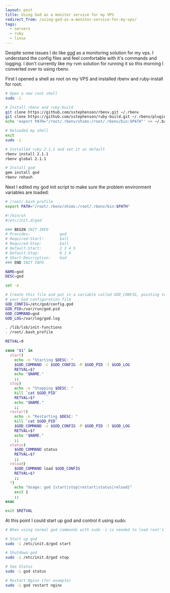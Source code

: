 ```yaml
---
layout: post
title: Using God as a monitor service for my VPS
redirect_from: /using-god-as-a-monitor-service-for-my-vps/
tags:
  - servers
  - ruby
  - linux
---
```


Despite some issues I do like [god](http://godrb.com/) as a monitoring solution
for my vps. I understand the config files and feel comfortable with it's
commands and logging. I don't currently like my rvm solution for running it so
this morning I converted over to using rbenv.

First I opened a shell as root on my VPS and installed rbenv and ruby-install
for root:

``` bash
# Open a new root shell
sudo -i

# Install rbenv and ruby-build
git clone https://github.com/sstephenson/rbenv.git ~/.rbenv
git clone https://github.com/sstephenson/ruby-build.git ~/.rbenv/plugins/ruby-build
echo 'export PATH="/root/.rbenv/shims:/root/.rbenv/bin:$PATH"' >> ~/.bash_profile

# Reloaded my shell
exit
sudo -i

# Installed ruby 2.1.1 and set it as default
rbenv install 2.1.1
rbenv global 2.1.1

# Install god
gem install god
rbenv rehash
```

Next I edited my god init script to make sure the problem environment variables
are loaded:

``` bash
# /root/.bash_profile
export PATH="/root/.rbenv/shims:/root/.rbenv/bin:$PATH"
```

``` bash
#!/bin/sh
#/etc/init.d/god

### BEGIN INIT INFO
# Provides:             god
# Required-Start:       $all
# Required-Stop:        $all
# Default-Start:        2 3 4 5
# Default-Stop:         0 1 6
# Short-Description:    God
### END INIT INFO

NAME=god
DESC=god

set -e

# Create this file and put in a variable called GOD_CONFIG, pointing to
# your God configuration file
GOD_CONFIG=/etc/god/config.god
GOD_PID=/var/run/god.pid
GOD_COMMAND=god
GOD_LOG=/var/log/god.log

. /lib/lsb/init-functions
. /root/.bash_profile

RETVAL=0

case "$1" in
  start)
    echo -n "Starting $DESC: "
    $GOD_COMMAND -c $GOD_CONFIG -P $GOD_PID -l $GOD_LOG
    RETVAL=$?
    echo "$NAME."
    ;;
  stop)
    echo -n "Stopping $DESC: "
    kill `cat $GOD_PID`
    RETVAL=$?
    echo "$NAME."
    ;;
  restart)
    echo -n "Restarting $DESC: "
    kill `cat $GOD_PID`
    $GOD_COMMAND -c $GOD_CONFIG -P $GOD_PID -l $GOD_LOG
    RETVAL=$?
    echo "$NAME."
    ;;
  status)
    $GOD_COMMAND status
    RETVAL=$?
    ;;
  reload)
    $GOD_COMMAND load $GOD_CONFIG
    RETVAL=$?
    ;;
  *)
    echo "Usage: god {start|stop|restart|status|reload}"
    exit 1
    ;;
esac

exit $RETVAL
```

At this point I could start up god and control it using sudo:

``` bash
# When using normal god commands with sudo -i is needed to load root's .bash_profile

# Start up god
sudo -i /etc/init.d/god start

# Shutdown god
sudo -i /etc/init.d/god stop

# See Status
sudo -i god status

# Restart Nginx (for example)
sudo -i god restart nginx
```
